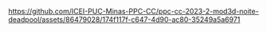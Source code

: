 

https://github.com/ICEI-PUC-Minas-PPC-CC/ppc-cc-2023-2-mod3d-noite-deadpool/assets/86479028/174f117f-c647-4d90-ac80-35249a5a6971

